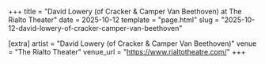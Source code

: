 +++
title = "David Lowery (of Cracker & Camper Van Beethoven) at The Rialto Theater"
date = 2025-10-12
template = "page.html"
slug = "2025-10-12-david-lowery-of-cracker-camper-van-beethoven"

[extra]
artist = "David Lowery (of Cracker & Camper Van Beethoven)"
venue = "The Rialto Theater"
venue_url = "https://www.rialtotheatre.com/"
+++
